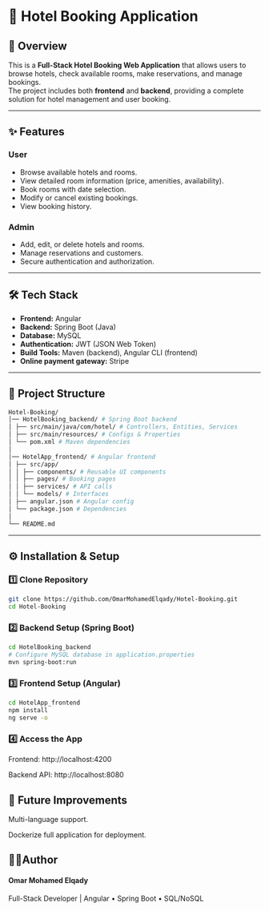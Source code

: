 # 🏨 Hotel Booking Application

## 📌 Overview
This is a **Full-Stack Hotel Booking Web Application** that allows users to browse hotels, check available rooms, make reservations, and manage bookings.  
The project includes both **frontend** and **backend**, providing a complete solution for hotel management and user booking.

---

## ✨ Features

### User
- Browse available hotels and rooms.
- View detailed room information (price, amenities, availability).
- Book rooms with date selection.
- Modify or cancel existing bookings.
- View booking history.

### Admin
- Add, edit, or delete hotels and rooms.
- Manage reservations and customers.
- Secure authentication and authorization.

---

## 🛠 Tech Stack
- **Frontend:** Angular  
- **Backend:** Spring Boot (Java)  
- **Database:** MySQL  
- **Authentication:** JWT (JSON Web Token)  
- **Build Tools:** Maven (backend), Angular CLI (frontend)
- **Online payment gateway:** Stripe
---

## 📂 Project Structure
```bash
Hotel-Booking/
│── HotelBooking_backend/ # Spring Boot backend
│ ├── src/main/java/com/hotel/ # Controllers, Entities, Services
│ ├── src/main/resources/ # Configs & Properties
│ └── pom.xml # Maven dependencies
│
│── HotelApp_frontend/ # Angular frontend
│ ├── src/app/
│ │ ├── components/ # Reusable UI components
│ │ ├── pages/ # Booking pages
│ │ ├── services/ # API calls
│ │ └── models/ # Interfaces
│ ├── angular.json # Angular config
│ └── package.json # Dependencies
│
└── README.md
```

---

## ⚙️ Installation & Setup

### 1️⃣ Clone Repository
```bash
git clone https://github.com/OmarMohamedElqady/Hotel-Booking.git
cd Hotel-Booking
```

### 2️⃣ Backend Setup (Spring Boot)
```bash
cd HotelBooking_backend
# Configure MySQL database in application.properties
mvn spring-boot:run
```
### 3️⃣ Frontend Setup (Angular)
```bash
cd HotelApp_frontend
npm install
ng serve -o
```

### 4️⃣ Access the App

Frontend: http://localhost:4200

Backend API: http://localhost:8080


## 🚀 Future Improvements

Multi-language support.

Dockerize full application for deployment.

## 👨‍💻Author

#### Omar Mohamed Elqady
Full-Stack Developer | Angular • Spring Boot • SQL/NoSQL


